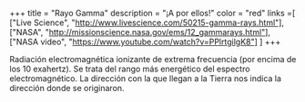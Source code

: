 +++
title = "Rayo Gamma"
description = "¡A por ellos!"
color = "red"
links =[
  ["Live Science", "http://www.livescience.com/50215-gamma-rays.html"],
  ["NASA", "http://missionscience.nasa.gov/ems/12_gammarays.html"],
  ["NASA video", "https://www.youtube.com/watch?v=PPlrtgilgK8"]
]
+++

Radiación electromagnética ionizante de extrema frecuencia (por encima de los 10 exahertz). Se trata del rango más energético del espectro electromagnético. La dirección con la que llegan a la Tierra nos indica la dirección donde se originaron.
